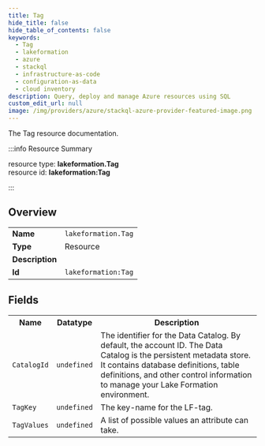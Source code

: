 ```yaml
---
title: Tag
hide_title: false
hide_table_of_contents: false
keywords:
  - Tag
  - lakeformation
  - azure
  - stackql
  - infrastructure-as-code
  - configuration-as-data
  - cloud inventory
description: Query, deploy and manage Azure resources using SQL
custom_edit_url: null
image: /img/providers/azure/stackql-azure-provider-featured-image.png
---
```

The Tag resource documentation.

:::info Resource Summary

<div class="row">
<div class="providerDocColumn">
<span>resource type:&nbsp;<b>lakeformation.Tag</b></span><br />
<span>resource id:&nbsp;<b>lakeformation:Tag</b></span><br />
</div>
</div>

:::

## Overview
<table><tbody>
<tr><td><b>Name</b></td><td><code>lakeformation.Tag</code></td></tr>
<tr><td><b>Type</b></td><td>Resource</td></tr>
<tr><td><b>Description</b></td><td></td></tr>
<tr><td><b>Id</b></td><td><code>lakeformation:Tag</code></td></tr>
</tbody></table>

## Fields
<table><tbody>
<tr><th>Name</th><th>Datatype</th><th>Description</th></tr>
<tr><td><code>CatalogId</code></td><td><code>undefined</code></td><td>The identifier for the Data Catalog. By default, the account ID. The Data Catalog is the persistent metadata store. It contains database definitions, table definitions, and other control information to manage your Lake Formation environment.</td></tr><tr><td><code>TagKey</code></td><td><code>undefined</code></td><td>The key-name for the LF-tag.</td></tr><tr><td><code>TagValues</code></td><td><code>undefined</code></td><td>A list of possible values an attribute can take.</td></tr>
</tbody></table>